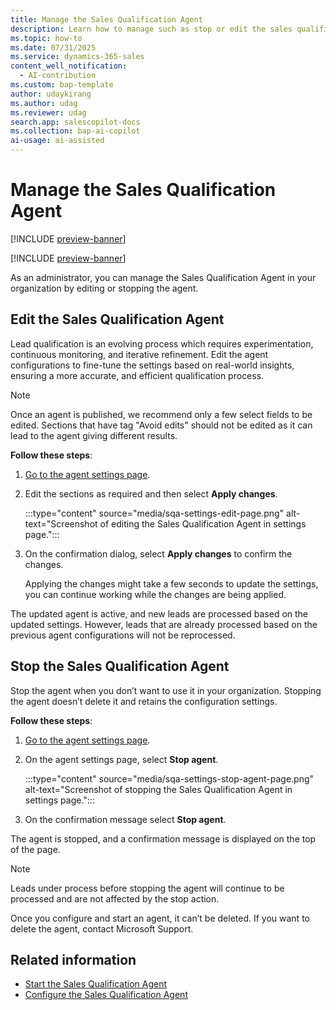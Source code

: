 ```yaml
---
title: Manage the Sales Qualification Agent
description: Learn how to manage such as stop or edit the sales qualification settings in Dynamics 365 Sales.
ms.topic: how-to 
ms.date: 07/31/2025
ms.service: dynamics-365-sales
content_well_notification:
  - AI-contribution
ms.custom: bap-template
author: udaykirang
ms.author: udag
ms.reviewer: udag
search.app: salescopilot-docs
ms.collection: bap-ai-copilot
ai-usage: ai-assisted
---
```


# Manage the Sales Qualification Agent

[!INCLUDE [preview-banner](~/../shared-content/shared/preview-includes/preview-banner.md)]

[!INCLUDE [preview-banner](~/../shared-content/shared/preview-includes/preview-note-d365.md)]

As an administrator, you can manage the Sales Qualification Agent in your organization by editing or stopping the agent.

## Edit the Sales Qualification Agent

Lead qualification is an evolving process which requires experimentation, continuous monitoring, and iterative refinement. Edit the agent configurations to fine-tune the settings based on real-world insights, ensuring a more accurate, and efficient qualification process.

>[!NOTE]
>Once an agent is published, we recommend only a few select fields to be edited. Sections that have tag "Avoid edits" should not be edited as it can lead to the agent giving different results.

**Follow these steps**:

1. [Go to the agent settings page](open-sales-qualification-agent-settings.md).  
1. Edit the sections as required and then select **Apply changes**.  

    :::type="content" source="media/sqa-settings-edit-page.png" alt-text="Screenshot of editing the Sales Qualification Agent in settings page.":::

1. On the confirmation dialog, select **Apply changes** to confirm the changes.

    Applying the changes might take a few seconds to update the settings, you can continue working while the changes are being applied.  

The updated agent is active, and new leads are processed based on the updated settings. However, leads that are already processed based on the previous agent configurations will not be reprocessed.

## Stop the Sales Qualification Agent

Stop the agent when you don’t want to use it in your organization. Stopping the agent doesn’t delete it and retains the configuration settings.

**Follow these steps**:

1. [Go to the agent settings page](open-sales-qualification-agent-settings.md).  
1. On the agent settings page, select **Stop agent**.  

    :::type="content" source="media/sqa-settings-stop-agent-page.png" alt-text="Screenshot of stopping the Sales Qualification Agent in settings page.":::

1. On the confirmation message select **Stop agent**.  

The agent is stopped, and a confirmation message is displayed on the top of the page.

> [!NOTE]
> Leads under process before stopping the agent will continue to be processed and are not affected by the stop action.  

Once you configure and start an agent, it can’t be deleted. If you want to delete the agent, contact Microsoft Support.  

## Related information

- [Start the Sales Qualification Agent](start-the-sales-qualification-agent.md)  
- [Configure the Sales Qualification Agent](configure-sales-qualification-agent.md)
